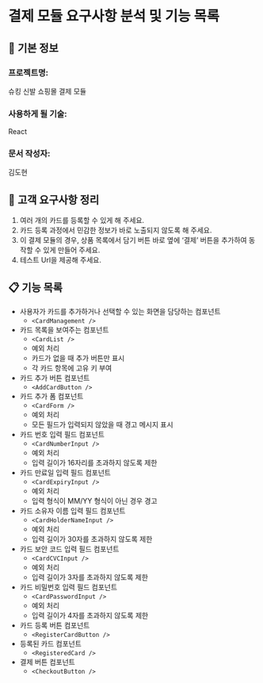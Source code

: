 # 결제 모듈 요구사항 분석 및 기능 목록

## 📌 기본 정보
### 프로젝트명: 
슈킹 신발 쇼핑몰 결제 모듈

### 사용하게 될 기술: 
React

### 문서 작성자: 
김도현

## 📝 고객 요구사항 정리
1. 여러 개의 카드를 등록할 수 있게 해 주세요.
2. 카드 등록 과정에서 민감한 정보가 바로 노출되지 않도록 해 주세요.
3. 이 결제 모듈의 경우, 상품 목록에서 담기 버튼 바로 옆에 ‘결제’ 버튼을 추가하여 동작할 수 있게 만들어 주세요.
4. 테스트 Url을 제공해 주세요.
   
## 📋 기능 목록
- 사용자가 카드를 추가하거나 선택할 수 있는 화면을 담당하는 컴포넌트
    - `<CardManagement />`
- 카드 목록을 보여주는 컴포넌트
    - `<CardList />`
    - 예외 처리
    - 카드가 없을 때 추가 버튼만 표시
    - 각 카드 항목에 고유 키 부여
- 카드 추가 버튼 컴포넌트
    - `<AddCardButton />`
- 카드 추가 폼 컴포넌트
    - `<CardForm />`
    - 예외 처리
    - 모든 필드가 입력되지 않았을 때 경고 메시지 표시
- 카드 번호 입력 필드 컴포넌트
    - `<CardNumberInput />`
    - 예외 처리
    - 입력 길이가 16자리를 초과하지 않도록 제한
- 카드 만료일 입력 필드 컴포넌트
    - `<CardExpiryInput />`
    - 예외 처리
    - 입력 형식이 MM/YY 형식이 아닌 경우 경고
- 카드 소유자 이름 입력 필드 컴포넌트
    - `<CardHolderNameInput />`
    - 예외 처리
    - 입력 길이가 30자를 초과하지 않도록 제한
- 카드 보안 코드 입력 필드 컴포넌트
    - `<CardCVCInput />`
    - 예외 처리
    - 입력 길이가 3자를 초과하지 않도록 제한
- 카드 비밀번호 입력 필드 컴포넌트
    - `<CardPasswordInput />`
    - 예외 처리
    - 입력 길이가 4자를 초과하지 않도록 제한
- 카드 등록 버튼 컴포넌트
    - `<RegisterCardButton />`
- 등록된 카드 컴포넌트
    - `<RegisteredCard />`
- 결제 버튼 컴포넌트
    - `<CheckoutButton />`
